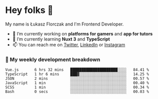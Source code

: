 # Hey folks 👋

My name is Łukasz Florczak and I'm Frontend Developer. 

- 🔭 I’m currently working on **platforms for gamers** and **app for tutors**
- 🌱 I’m currently learning **Nuxt 3** and **TypeScript**
- 📫 You can reach me on [Twitter](https://twitter.com/lukaszflorczak), [LinkedIn](https://pl.linkedin.com/in/lukasz-florczak) or [Instagram](https://instagram.com/lukaszflorczak)


### 🧮 My weekly development breakdown

<!--START_SECTION:waka-->

```text
Vue.js       6 hrs 32 mins   █████████████████████░░░░   84.41 %
TypeScript   1 hr 6 mins     ███▓░░░░░░░░░░░░░░░░░░░░░   14.25 %
JSON         2 mins          ░░░░░░░░░░░░░░░░░░░░░░░░░   00.57 %
JavaScript   1 min           ░░░░░░░░░░░░░░░░░░░░░░░░░   00.40 %
SCSS         1 min           ░░░░░░░░░░░░░░░░░░░░░░░░░   00.34 %
Bash         0 secs          ░░░░░░░░░░░░░░░░░░░░░░░░░   00.03 %
```

<!--END_SECTION:waka-->

<!--
**lukaszflorczak/lukaszflorczak** is a ✨ _special_ ✨ repository because its `README.md` (this file) appears on your GitHub profile.

Here are some ideas to get you started:

- 🔭 I’m currently working on ...
- 🌱 I’m currently learning ...
- 👯 I’m looking to collaborate on ...
- 🤔 I’m looking for help with ...
- 💬 Ask me about ...
- 📫 How to reach me: ...
- 😄 Pronouns: ...
- ⚡ Fun fact: ...
-->
